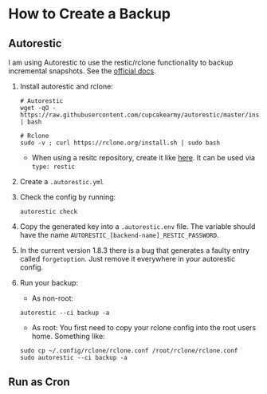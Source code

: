 # How to Create a Backup

## Autorestic

I am using Autorestic to use the restic/rclone functionality to backup incremental snapshots.
See the [official docs](https://autorestic.vercel.app/config).

1. Install autorestic and rclone:
    ```shell
    # Autorestic
    wget -qO - https://raw.githubusercontent.com/cupcakearmy/autorestic/master/install.sh | bash

    # Rclone
    sudo -v ; curl https://rclone.org/install.sh | sudo bash
    ```
    - When using a resitc repository, create it like [here](https://rclone.org/docs/). It can be used via `type: restic`

2. Create a `.autorestic.yml`

3. Check the config by running:
    ```shell
    autorestic check
    ```

4. Copy the generated key into a `.autorestic.env` file. The variable should have the name `AUTORESTIC_[backend-name]_RESTIC_PASSWORD`.

5. In the current version 1.8.3 there is a bug that generates a faulty entry called `forgetoption`. Just remove it everywhere in your autorestic config.

6. Run your backup:
    - As non-root:
    ```shell
    autorestic --ci backup -a
    ```
    - As root: You first need to copy your rclone config into the root users home. Something like:
    ```
    sudo cp ~/.config/rclone/rclone.conf /root/rclone/rclone.conf
    sudo autorestic --ci backup -a
    ```

## Run as Cron

